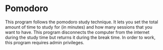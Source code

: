 # Pomodoro
This program follows the pomodoro study technique. It lets you set the total amount of time to study for (in minutes) and how many sessions that you want to have. This program disconnects the computer from the internet during the study time but returns it during the break time. In order to work, this program requires admin privileges.
